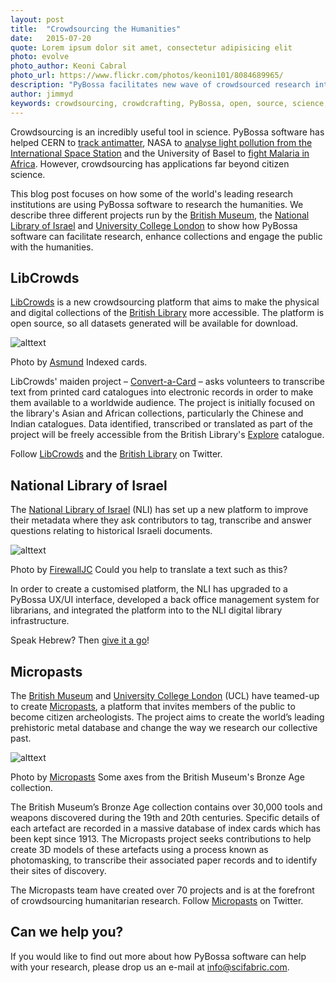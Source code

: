 ```yaml
---
layout: post
title:  "Crowdsourcing the Humanities"
date:   2015-07-20 
quote: Lorem ipsum dolor sit amet, consectetur adipisicing elit
photo: evolve
photo_author: Keoni Cabral
photo_url: https://www.flickr.com/photos/keoni101/8084689965/
description: "PyBossa facilitates new wave of crowdsourced research into the humanities"
author: jimmyd
keywords: crowdsourcing, crowdcrafting, PyBossa, open, source, science, citizen, opensource, music, cognitive, image, pattern, recognition, sound 
---
```


Crowdsourcing is an incredibly useful tool in science. PyBossa software has helped CERN to [track antimatter](/blog/2015/03/01/Antimatter.html), NASA to [analyse light pollution from the International Space Station](/blog/2014/07/23/Cities_at_Night.html) and the University of Basel to [fight Malaria in Africa](/blog/2014/10/03/Rural_Geolocator.html). However, crowdsourcing has applications far beyond citizen science.

This blog post focuses on how some of the world's leading research institutions are using PyBossa software to research the humanities. We describe three different projects run by the [British Museum](http://www.britishmuseum.org/), the [National Library of Israel](http://www.nlics.org/) and [University College London](http://www.ucl.ac.uk/) to show how PyBossa software can facilitate research, enhance collections and engage the public with the humanities.

## LibCrowds

[LibCrowds](http://www.libcrowds.com/) is a new crowdsourcing platform that aims to make the physical and digital collections of the [British Library](http://www.bl.uk/) more accessible. The platform is open source, so all datasets generated will be available for download.

![alttext]({{site.cdn}}/assets/img/blog/IndexCards.jpg "Courtesy of Asmund")
<p class="post-caption">Photo by <a href="https://www.flickr.com/photos/aasmund/5993042392/in/photolist-7XcTiQ-aEDMSr-AZmBP-a8zUH7-hT9z3h-mVG2p-eKApQ-7c4zmn-2SsHds-e3v2p-62GZsv-dTWkg-69xbpZ-9tRn2x-6Y64Dj-7GjptE-8PQRst-6rp3Eb-2mP3PU-5VkjyT-hvCx9">Asmund</a> Indexed cards.</p>

LibCrowds' maiden project – [Convert-a-Card](http://www.libcrowds.com/project/category/convert-a-card/) – asks volunteers to transcribe text from printed card catalogues into electronic records in order to make them available to a worldwide audience. The project is initially focused on the library's Asian and African collections, particularly the Chinese and Indian catalogues. Data identified, transcribed or translated as part of the project will be freely accessible from the British Library's [Explore](http://explore.bl.uk/primo_library/libweb/action/search.do?dscnt=1&dstmp=1437390432340&vid=BLVU1&fromLogin=true) catalogue.

Follow [LibCrowds](https://twitter.com/LibCrowds) and the [British Library](https://twitter.com/britishlibrary) on Twitter.

## National Library of Israel

The [National Library of Israel](http://www.nlics.org/) (NLI) has set up a new platform to improve their metadata where they ask contributors to tag, transcribe and answer questions relating to historical Israeli documents. 

![alttext]({{sites.cdn}}/assets/img/blog/HebrewText.jpg "Courtesy of FirewallJC")
<p class="post-caption">Photo by <a href="https://www.flickr.com/photos/firewalljc/3933346067/in/photolist-6ZzqKv-6ZDrBo-5uHZVL-d3XQJ-hzSk5F-5Zd2rK-75HWy7-8uyCrj-3rrEMd-5vKdF7-9QPUV7-5raBur-dX5NEj-4EpFVX-Phzxp-79U5nw-7gwjqu-9HUUkY-5Y9GoZ-6ci8Z2-kq8xXx-icEnss-ice7YB-8AMPRM-q6C1vd-6aucEF-5Zhepu-7gwuh5-5FmTqq-qmURat-d2naob-hGopDW-qEJSdT-qe4GsK-qr8rd4-qr8qZZ-pu96WL-qr8p2F-q5vXcD-7vp5SF-qobouk-4avqhB-ay3aut-eb9TCG-eb9TdU-eb9ST5-eb9StS-2Vrtjd-6kvQLh-5ZpKnK">FirewallJC</a> Could you help to translate a text such as this?</p>

In order to create a customised platform, the NLI has upgraded to a PyBossa UX/UI interface, developed a back office management system for librarians, and integrated the platform into to the NLI digital library infrastructure.

Speak Hebrew? Then [give it a go](http://www.nlics.org/)!

## Micropasts

The [British Museum](http://www.britishmuseum.org/) and [University College London](http://www.ucl.ac.uk/) (UCL) have teamed-up to create [Micropasts](http://micropasts.org/), a platform that invites members of the public to become citizen archeologists. The project aims to create the world’s leading prehistoric metal database and change the way we research our collective past.

![alttext]({{sites.cdn}}/assets/img/blog/axes.jpeg "Courtesy of Micropasts")
<p class="post-caption">Photo by <a href="http://micropasts.org/">Micropasts</a> Some axes from the British Museum's Bronze Age collection.</p>

The British Museum’s Bronze Age collection contains over 30,000 tools and weapons discovered during the 19th and 20th centuries. Specific details of each artefact are recorded in a massive database of index cards which has been kept since 1913. The Micropasts project seeks contributions to help create 3D models of these artefacts using a process known as photomasking, to transcribe their associated paper records and to identify their sites of discovery.

The Micropasts team have created over 70 projects and is at the forefront of crowdsourcing humanitarian research. Follow [Micropasts](https://twitter.com/MicroPasts) on Twitter.  

## Can we help you?
 
If you would like to find out more about how PyBossa software can help with your research, please drop us an e-mail at info@scifabric.com.



